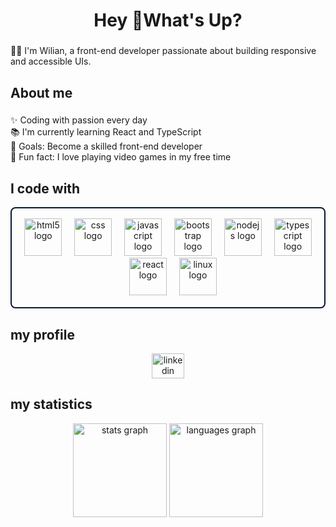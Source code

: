 <h1 align="center">Hey 👋What's Up?</h1>

###

<p align="left">👩‍💻 I'm Wilian, a front-end developer passionate about building responsive and accessible UIs.</p>



###

<h2 align="left">About me</h2>

###

<p align="left">
✨ Coding with passion every day<br>
📚 I'm currently learning React and TypeScript<br>
🎯 Goals: Become a skilled front-end developer<br>
🎲 Fun fact: I love playing video games in my free time
</p>


###

###

<h2>I code with</h2>

<div style="border: 2px solid #0A192F; padding: 16px; border-radius: 8px;">
  <div align="center">
    <img src="https://cdn.jsdelivr.net/gh/devicons/devicon/icons/html5/html5-original.svg" height="60" alt="html5 logo"  />
    <img width="12" />
    <img src="https://cdn.jsdelivr.net/gh/devicons/devicon/icons/css3/css3-original.svg" height="60" alt="css logo"  />
    <img width="12" />
    <img src="https://cdn.jsdelivr.net/gh/devicons/devicon/icons/javascript/javascript-original.svg" height="60" alt="javascript logo"  />
    <img width="12" />
    <img src="https://cdn.jsdelivr.net/gh/devicons/devicon/icons/bootstrap/bootstrap-original.svg" height="60" alt="bootstrap logo"  />
    <img width="12" />
    <img src="https://cdn.jsdelivr.net/gh/devicons/devicon/icons/nodejs/nodejs-original.svg" height="60" alt="nodejs logo"  />
    <img width="12" />
    <img src="https://cdn.jsdelivr.net/gh/devicons/devicon/icons/typescript/typescript-original.svg" height="60" alt="typescript logo"  />
    <img width="12" />
    <img src="https://cdn.jsdelivr.net/gh/devicons/devicon/icons/react/react-original.svg" height="60" alt="react logo"  />
    <img width="12" />
    <img src="https://cdn.jsdelivr.net/gh/devicons/devicon/icons/linux/linux-original.svg" height="60" alt="linux logo"  />
  </div>
</div>

### 

<h2>my profile</h2>

<div align="center">
  <a href="www.linkedin.com/in/wilianvieira" target="_blank">
    <img src="https://raw.githubusercontent.com/maurodesouza/profile-readme-generator/master/src/assets/icons/social/linkedin/default.svg" width="52" height="40" alt="linkedin logo"  />
  </a>
</div>

###

<h2>my statistics</h2>

<div align="center">
  <img src="https://github-readme-stats.vercel.app/api?username=Wilianssl&hide_title=false&hide_rank=false&show_icons=true&include_all_commits=true&count_private=true&disable_animations=false&theme=dracula&locale=en&hide_border=false&order=1" height="150" alt="stats graph"  />
  <img src="https://github-readme-stats.vercel.app/api/top-langs?username=Wilianssl&locale=en&hide_title=false&layout=compact&card_width=320&langs_count=5&theme=dracula&hide_border=false&order=2" height="150" alt="languages graph"  />
</div>
